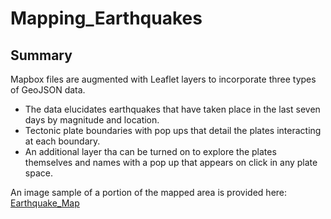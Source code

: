 # Mapping_Earthquakes

## Summary
Mapbox files are augmented with Leaflet layers to incorporate three types of GeoJSON data.  
* The data elucidates earthquakes that have taken place in the last seven days by magnitude and location. 
* Tectonic plate boundaries with pop ups that detail the plates interacting at each boundary.
* An additional layer tha can be turned on to explore the plates themselves and names with a pop up that appears on click in any plate space.

An image sample of a portion of the mapped area is provided here:
[Earthquake_Map](Earthquake_Map)
